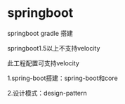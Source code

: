 # springboot
springboot gradle 搭建

springboot1.5以上不支持velocity

此工程配置可支持velocity

1.spring-boot搭建：spring-boot和core

2.设计模式：design-pattern
